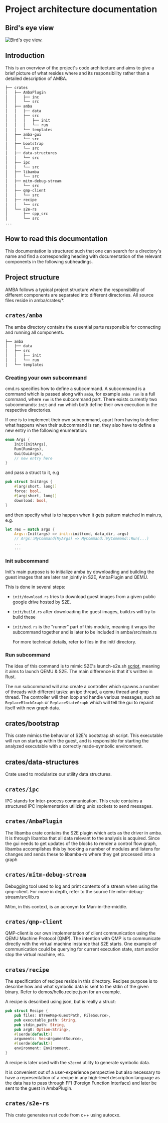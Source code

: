 # Project architecture documentation

## Bird's eye view

![Bird's eye view.](https://cdn.discordapp.com/attachments/803687143871742004/1091376154704879696/image.png)

## Introduction

This is an overview of the project's code architecture and aims to give a brief
picture of what resides where and its responsibility rather than a detailed
description of AMBA. 


```md
├── crates
│   ├── AmbaPlugin
│   │   ├── inc
│   │   └── src
│   ├── amba
│   │   ├── data
│   │   ├── src
│   │   │   ├── init
│   │   │   └── run
│   │   └── templates
│   ├── amba-gui
│   │   └── src
│   ├── bootstrap
│   │   └── src
│   ├── data-structures
│   │   └── src
│   ├── ipc
│   │   └── src
│   ├── libamba
│   │   └── src
│   ├── mitm-debug-stream
│   │   └── src
│   ├── qmp-client
│   │   └── src
│   ├── recipe
│   │   └── src
│   └── s2e-rs
│       ├── cpp_src
│       └── src
... 
```

## How to read this documentation

This documentation is structured such that one can search for a directory's name
and find a corresponding heading with documentation of the relevant components
in the following subheadings. 

## Project structure
AMBA follows a typical project structure where the responsibility of different
components are separated into different directories. All source files reside in
amba/crates/*. 

## `crates/amba`
The amba directory contains the essential parts responsible for connecting and
running all components.

```md
├── amba
│   ├── data
│   ├── src
│   │   ├── init
│   │   └── run
│   └── templates
```

### Creating your own subcommand

cmd.rs specifies how to define a subcommand. A subcommand is a command which is
passed along with `amba`, for example `amba run` is a full command, where `run`
is the subcommand part. There exists currently two subcommands: `init` and `run`
which both define their own execution in the respective directories. 

If one is to implement their own subcommand, apart from having to define what
happens when their subcommand is ran, they also have to define a new entry in
the following enumeration: 

```rust
enum Args {
    Init(InitArgs),
    Run(RunArgs),
    Gui(GuiArgs),
    // new entry here
} 
```

and pass a struct to it, e.g

```rust
pub struct InitArgs {
    #[arg(short, long)]
    force: bool,
    #[arg(short, long)]
    download: bool,
}
```

and then specify what is to happen when it gets pattern matched in main.rs, e.g.

```rust
let res = match args {
    Args::Init(args) => init::init(cmd, data_dir, args)
    // Args::MyCommand(MyArgs) => MyCommand::MyCommand::Run(...)
    ...
    ...
```

### Init subcommand
Init's main purpose is to initialize amba by downloading and building the guest
images that are later ran jointly in S2E, AmbaPlugin and QEMU.

This is done in several steps:

- `init/download.rs` tries to download guest images from a given public google drive
    hosted by S2E.
- `init/build.rs`  after downloading the guest images, build.rs will try to build
    these 
- `init/mod.rs` is the "runner" part of this module, meaning it wraps the
    subcommand together and is later to be included in amba/src/main.rs

    For more technical details, refer to files in the init/ directory.

### Run subcommand

The idea of this command is to mimic S2E's launch-s2e.sh [script](https://github.com/S2E/s2e-env/blob/master/s2e_env/templates/launch-s2e.sh), meaning it aims to launch QEMU & S2E. The main
difference is that it's written in Rust.

The run subcommand will also create a controller which spawns a number of threads with different tasks:
an ipc thread, a qemu thread and qmp thread. The controller will then loop and
handle various messages, such as `ReplaceBlockGraph` or `ReplaceStateGraph`
which will tell the gui to repaint itself with new graph data.

## crates/bootstrap
This crate mimics the behavior of S2E's bootstrap.sh script. 
This executable will run on startup within the guest, and is responsible
for starting the analyzed executable with a correctly made-symbolic
environment. 

## crates/data-structures
Crate used to modularize our utility data structures. 

## `crates/ipc`
IPC stands for Inter-process communication. This crate contains a structured IPC
implementation utilizing unix sockets to send messages.

## `crates/AmbaPlugin`
The libamba crate contains the S2E plugin which acts as the driver in amba.
It is through libamba that all data relevant to the analysis is acquired.
Since the gui needs to get updates of the blocks to render a control flow graph,
libamba accomplishes this by hooking a number of modules and listens for changes and sends these to libamba-rs 
where they get processed into a graph

## `crates/mitm-debug-stream`
Debugging tool used to log and print contents of a stream when using the
qmp-client. For more in depth, refer to the source file
mitm-debug-stream/src/lib.rs

Mitm, in this context, is an acronym for Man-in-the-middle.

## `crates/qmp-client`

QMP-client is our own implementation of client communication using the QEMU
Machine Protocol (QMP). The intention with QMP is to communicate directly with
the virtual machine instance that S2E starts. One example of communication could
be querying for current execution state, start and/or stop the virtual machine,
etc. 

## `crates/recipe`
The specification of recipes reside in this directory. 
Recipes purpose is to describe how and what symbolic data is sent to the stdin of the given
binary. Refer to demos/hello.recipe.json for an example. 

A recipe is described using json, but is really a struct:

```rust
pub struct Recipe {
    pub files: BTreeMap<GuestPath, FileSource>,
    pub executable_path: String,
    pub stdin_path: String,
    pub arg0: Option<String>,
    #[serde(default)]
    arguments: Vec<ArgumentSource>,
    #[serde(default)]
    environment: Environment,
}

```

A recipe is later used with the `s2ecmd` utility to generate symbolic data.

It is convenient out of a user-experience perspective but also necessary to
have a representation of a recipe in any high-level description language as the
data has to pass through FFI (Foreign Function Interface) and later be sent to
the guest in AmbaPlugin.

## `crates/s2e-rs`
This crate generates rust code from c++ using autocxx. 
